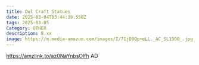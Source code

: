 ```yaml
---
title: Owl Craft Statues
date: 2025-03-04T05:44:39.550Z
tags: 2025-03-05
Category: OTHER
description: 8.xx
image: https://m.media-amazon.com/images/I/71jD0Qp+eLL._AC_SL1500_.jpg
---
```

https://amzlink.to/az0NaYnbsOlfh   AD